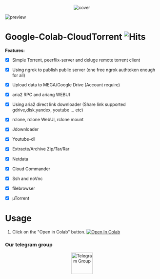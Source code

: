 <p align="center"><img src="https://raw.githubusercontent.com/biplobsd/Google-Colab-CloudTorrent/master/src/cover.png" alt="cover"></p>

![preview](https://raw.githubusercontent.com/biplobsd/Google-Colab-CloudTorrent/master/src/preview.gif)

# Google-Colab-CloudTorrent <img src="https://hitcounter.pythonanywhere.com/count/tag.svg?url=https%3A%2F%2Fgithub.com%2Fbiplobsd%2FGoogle-Colab-CloudTorrent" alt="Hits">

<b>Features:</b>
- [x] Simple Torrent, peerflix-server and deluge remote torrent client
- [x] Using ngrok to publish public server (one free ngrok authtoken enough for all)
- [x] Upload data to MEGA/Google Drive (Account require)
- [x] aria2 RPC and ariang WEBUI
- [x] Using aria2 direct link downloader (Share link supported gdrive,disk.yandex, youtube ... etc)
- [x] rclone, rclone WebUI, rclone mount
- [x] Jdownloader
- [x] Youtube-dl
- [x] Extracte/Archive Zip/Tar/Rar
- [x] Netdata
- [x] Cloud Commander
- [x] Ssh and noVnc
- [x] filebrowser
- [x] µTorrent



# Usage
1. Click on the "Open in Colab" button.
<a href="https://colab.research.google.com/github/biplobsd/Google-Colab-CloudTorrent/blob/master/torrentTOmega_gdrive.ipynb" target="_parent\"><img src="https://colab.research.google.com/assets/colab-badge.svg" alt="Open In Colab"/></a>


### Our telegram group
<center><a href="https://t.me/torrentToGM"><img src='https://i.imgur.com/CLg6blO.png' height="70" alt="Telegram Group"/></a></center>
